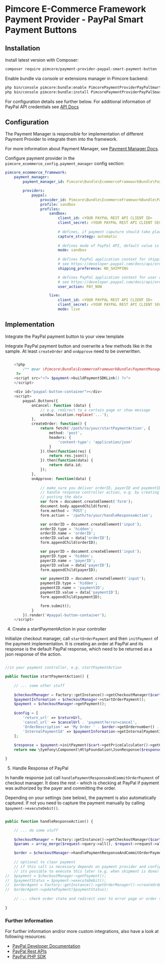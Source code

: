 # Pimcore E-Commerce Framework Payment Provider - PayPal Smart Payment Buttons

## Installation

Install latest version with Composer:
```bash 
composer require pimcore/payment-provider-paypal-smart-payment-button
```

Enable bundle via console or extensions manager in Pimcore backend:
```bash
php bin/console pimcore:bundle:enable PimcorePaymentProviderPayPalSmartPaymentButtonBundle
php bin/console pimcore:bundle:install PimcorePaymentProviderPayPalSmartPaymentButtonBundle
```

For configuration details see further below. For additional information of PayPal API 
credentials see [API Docs](https://developer.paypal.com/docs/api/overview/) 

## Configuration
The Payment Manager is responsible for implementation
of different Payment Provider to integrate them into the framework. 

For more information about Payment Manager, see 
[Payment Manager Docs](https://github.com/pimcore/pimcore/blob/master/doc/Development_Documentation/10_E-Commerce_Framework/13_Checkout_Manager/07_Integrating_Payment.md). 

Configure payment provider in the `pimcore_ecommerce_config.payment_manager` config section: 
```yaml
pimcore_ecommerce_framework:
    payment_manager:
        payment_manager_id: Pimcore\Bundle\EcommerceFrameworkBundle\PaymentManager\PaymentManager

        providers:
            paypal:
                provider_id: Pimcore\Bundle\EcommerceFrameworkBundle\PaymentManager\Payment\PayPalSmartPaymentButton
                profile: sandbox
                profiles:
                    sandbox:
                        client_id: <YOUR PAYPAL REST API CLIENT ID>
                        client_secret: <YOUR PAYPAL REST API CLIENT SECRET>
                        
                        # defines, if payment caputure should take place automatic or manual, default is automatic
                        capture_strategy: automatic   
                        
                        # defines mode of PayPal API, default value is sandbox  
                        mode: sandbox                 
                        
                        # defines PayPal application context for shipping, default value is NO_SHIPPING
                        # see https://developer.paypal.com/docs/api/orders/v2/#definition-application_context 
                        shipping_preference: NO_SHIPPING

                        # defines PayPal application context for user action, default value is PAY_NOW
                        # see https://developer.paypal.com/docs/api/orders/v2/#definition-application_context                        
                        user_action: PAY_NOW

                    live:
                        client_id: <YOUR PAYPAL REST API CLIENT ID>
                        client_secret: <YOUR PAYPAL REST API CLIENT SECRET>
                        mode: live
```

## Implementation
Integrate the PayPal payment button to your view template

Integrate PayPal payment button and overwrite a few methods like in the sample. At least
`createOrder` and `onApprove` need to be overwritten.  

```php

    <?php
        /** @var \Pimcore\Bundle\EcommerceFrameworkBundle\PaymentManager\Payment\PayPalSmartPaymentButton $payment */
     ?>
    <script src="<?= $payment->buildPaymentSDKLink() ?>">
    </script>

    <div id="paypal-button-container"></div>
    <script>
        paypal.Buttons({
            onCancel: function (data) {
                // e.g. redirect to a certain page or show message
                window.location.replace('...');
            },
            createOrder: function() {
                return fetch('/path/to/your/startPaymentAction', {
                    method: 'post',
                    headers: {
                        'content-type': 'application/json'
                    }
                }).then(function(res) {
                    return res.json();
                }).then(function(data) {
                    return data.id;
                });
            },
            onApprove: function(data) {
                
                // make sure you deliver orderID, payerID and paymentID to your 
                // handle response controller action, e.g. by creating a form and 
                // posting the data
                var form = document.createElement('form');
                document.body.appendChild(form);
                form.method = 'POST';
                form.action = '/path/to/your/handleResponseAction';

                var orderID = document.createElement('input');
                orderID.type = 'hidden';
                orderID.name = 'orderID';
                orderID.value = data['orderID'];
                form.appendChild(orderID);

                var payerID = document.createElement('input');
                payerID.type = 'hidden';
                payerID.name = 'payerID';
                payerID.value = data['payerID'];
                form.appendChild(payerID);

                var paymentID = document.createElement('input');
                paymentID.type = 'hidden';
                paymentID.name = 'paymentID';
                paymentID.value = data['paymentID'];
                form.appendChild(paymentID);

                form.submit();
            }
        }).render('#paypal-button-container');
    </script>


```

4) Create a startPaymentAction in your controller

Initialize checkout manager, call `startOrderPayment` and then `initPayment` of the payment 
implementation. It is creating an order at PayPal and its response is the default PayPal 
response, which need to be returned as a json response of the action.  

```php

//in your payment controller, e.g. startPaymentAction

public function startPaymentAction() {
    
    // ... some other stuff
    
    $checkoutManager = Factory::getInstance()->getCheckoutManager($cart);
    $paymentInformation = $checkoutManager->startOrderPayment();
    $payment = $checkoutManager->getPayment();
    
    $config = [
        'return_url' => $returnUrl,
        'cancel_url' => $cancelUrl . 'payment?error=cancel',
        'OrderDescription' => 'My Order ' . $order->getOrdernumber() . ' at pimcore.org',
        'InternalPaymentId' => $paymentInformation->getInternalPaymentId()
    ];
    
    $response = $payment->initPayment($cart->getPriceCalculator()->getGrandTotal(), $config);
    return new \Symfony\Component\HttpFoundation\JsonResponse($response);

} 

```

5) Handle Response of PayPal

In handle response just call `handlePaymentResponseAndCommitOrderPayment` of checkout manager.
It does the rest - which is checking at PayPal if payment was authorized by the payer and 
committing the order.

Depending on your settings (see below), the payment is also automatically captured. If not
you need to capture the payment manually by calling `$payment->executeDebit()`.  

```php

public function handleResponseAction() {

    // ... do some stuff 
    
    $checkoutManager = Factory::getInstance()->getCheckoutManager($cart);
    $params = array_merge($request->query->all(), $request->request->all());

    $order = $checkoutManager->handlePaymentResponseAndCommitOrderPayment($params);
    
    // optional to clear payment
    // if this call is necessary depends on payment provider and configuration.
    // its possible to execute this later (e.g. when shipment is done)
//  $payment = $checkoutManager->getPayment();
//  $paymentStatus = $payment->executeDebit();
//  $orderAgent = Factory::getInstance()->getOrderManager()->createOrderAgent($order);
//  $orderAgent->updatePayment($paymentStatus);    
    
    // ... check order state and redirect user to error page or order success page
    
} 
```

### Further Information

For further information and/or more custom integrations, also have a look at following resources:
* [PayPal Developer Documentation](https://developer.paypal.com/docs/checkout/)
* [PayPal Rest APIs](https://developer.paypal.com/docs/api/overview/)
* [PayPal PHP SDK](https://github.com/paypal/PayPal-PHP-SDK)
 

